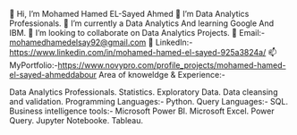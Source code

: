 
👋 Hi, I’m Mohamed Hamed EL-Sayed Ahmed
👀 I’m Data Analytics Professionals.
🌱 I’m currently a Data Analytics And learning Google And IBM.
💞️ I’m looking to collaborate on Data Analytics Projects.
💞️ Email:- mohamedhamedelsay92@gmail.com
👀 LinkedIn:- https://www.linkedin.com/in/mohamed-hamed-el-sayed-925a3824a/
📫 MyPortfolio:-https://www.novypro.com/profile_projects/mohamed-hamed-el-sayed-ahmeddabour
Area of knoweldge & Experience:-

Data Analytics Professionals.
Statistics.
Exploratory Data.
Data cleansing and validation. Programming Languages:-
Python. Query Languages:-
SQL. Business intelligence tools:-
Microsoft Power BI.
Microsoft Excel.
Power Query.
Jupyter Notebooke.
Tableau.
